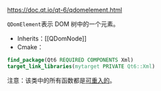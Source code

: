 https://doc.qt.io/qt-6/qdomelement.html

`QDomElement`表示 DOM 树中的一个元素。

- Inherits：[[QDomNode]]
- Cmake：
```cmake
find_package(Qt6 REQUIRED COMPONENTS Xml)
target_link_libraries(mytarget PRIVATE Qt6::Xml)
```

注意：该类中的所有函数都是[可重入的](https://doc.qt.io/qt-6/threads-reentrancy.html)。

